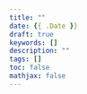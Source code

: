 ```yaml
---
title: ""
date: {{ .Date }}
draft: true
keywords: []
description: ""
tags: []
toc: false
mathjax: false
---
```



<!--more-->
